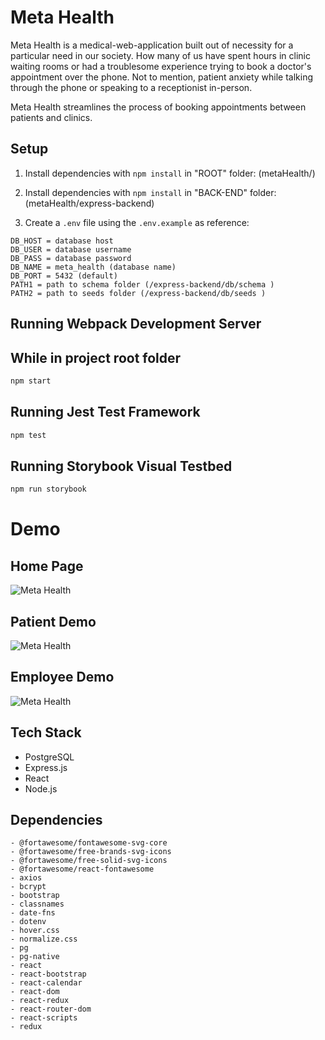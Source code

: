 # Meta Health

Meta Health is a medical-web-application built out of necessity for a particular need in our society. How many of us have spent hours in clinic waiting rooms or had a troublesome experience trying to book a doctor's appointment over the phone. Not to mention, patient anxiety while talking through the phone or speaking to a receptionist in-person.

Meta Health streamlines the process of booking appointments between patients and clinics.

## Setup

1. Install dependencies with `npm install` in "ROOT" folder: (metaHealth/)

2. Install dependencies with `npm install` in "BACK-END" folder: (metaHealth/express-backend)

3. Create a `.env` file using the `.env.example` as reference:

```
DB_HOST = database host
DB_USER = database username
DB_PASS = database password
DB_NAME = meta_health (database name)
DB_PORT = 5432 (default)
PATH1 = path to schema folder (/express-backend/db/schema )
PATH2 = path to seeds folder (/express-backend/db/seeds )
```

## Running Webpack Development Server

## While in project root folder

```sh
npm start
```

## Running Jest Test Framework

```sh
npm test
```

## Running Storybook Visual Testbed

```sh
npm run storybook
```

# Demo

## Home Page

![Meta Health](/public/images/Meta_Health_1.gif "Home Page")

## Patient Demo

![Meta Health](/public/images/Meta_Health_3.gif "Home Page")

## Employee Demo

![Meta Health](/public/images/Meta_Health_2.gif "Home Page")

## Tech Stack

- PostgreSQL
- Express.js
- React
- Node.js

## Dependencies

    - @fortawesome/fontawesome-svg-core
    - @fortawesome/free-brands-svg-icons
    - @fortawesome/free-solid-svg-icons
    - @fortawesome/react-fontawesome
    - axios
    - bcrypt
    - bootstrap
    - classnames
    - date-fns
    - dotenv
    - hover.css
    - normalize.css
    - pg
    - pg-native
    - react
    - react-bootstrap
    - react-calendar
    - react-dom
    - react-redux
    - react-router-dom
    - react-scripts
    - redux
